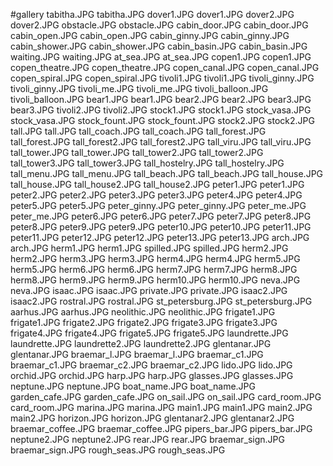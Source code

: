 #gallery
tabitha.JPG	tabitha.JPG
dover1.JPG	dover1.JPG
dover2.JPG	dover2.JPG
obstacle.JPG	obstacle.JPG
cabin_door.JPG	cabin_door.JPG
cabin_open.JPG	cabin_open.JPG
cabin_ginny.JPG	cabin_ginny.JPG
cabin_shower.JPG	cabin_shower.JPG
cabin_basin.JPG	cabin_basin.JPG
waiting.JPG	waiting.JPG
at_sea.JPG	at_sea.JPG
copen1.JPG	copen1.JPG
copen_theatre.JPG	copen_theatre.JPG
copen_canal.JPG	copen_canal.JPG
copen_spiral.JPG	copen_spiral.JPG
tivoli1.JPG	tivoli1.JPG
tivoli_ginny.JPG	tivoli_ginny.JPG
tivoli_me.JPG	tivoli_me.JPG
tivoli_balloon.JPG	tivoli_balloon.JPG
bear1.JPG	bear1.JPG
bear2.JPG	bear2.JPG
bear3.JPG	bear3.JPG
tivoli2.JPG	tivoli2.JPG
stock1.JPG	stock1.JPG
stock_vasa.JPG	stock_vasa.JPG
stock_fount.JPG	stock_fount.JPG
stock2.JPG	stock2.JPG
tall.JPG	tall.JPG
tall_coach.JPG	tall_coach.JPG
tall_forest.JPG	tall_forest.JPG
tall_forest2.JPG	tall_forest2.JPG
tall_viru.JPG	tall_viru.JPG
tall_tower.JPG	tall_tower.JPG
tall_tower2.JPG	tall_tower2.JPG
tall_tower3.JPG	tall_tower3.JPG
tall_hostelry.JPG	tall_hostelry.JPG
tall_menu.JPG	tall_menu.JPG
tall_beach.JPG	tall_beach.JPG
tall_house.JPG	tall_house.JPG
tall_house2.JPG	tall_house2.JPG
peter1.JPG	peter1.JPG
peter2.JPG	peter2.JPG
peter3.JPG	peter3.JPG
peter4.JPG	peter4.JPG
peter5.JPG	peter5.JPG
peter_ginny.JPG	peter_ginny.JPG
peter_me.JPG	peter_me.JPG
peter6.JPG	peter6.JPG
peter7.JPG	peter7.JPG
peter8.JPG	peter8.JPG
peter9.JPG	peter9.JPG
peter10.JPG	peter10.JPG
peter11.JPG	peter11.JPG
peter12.JPG	peter12.JPG
peter13.JPG	peter13.JPG
arch.JPG	arch.JPG
herm1.JPG	herm1.JPG
spilled.JPG	spilled.JPG
herm2.JPG	herm2.JPG
herm3.JPG	herm3.JPG
herm4.JPG	herm4.JPG
herm5.JPG	herm5.JPG
herm6.JPG	herm6.JPG
herm7.JPG	herm7.JPG
herm8.JPG	herm8.JPG
herm9.JPG	herm9.JPG
herm10.JPG	herm10.JPG
neva.JPG	neva.JPG
isaac.JPG	isaac.JPG
private.JPG	private.JPG
isaac2.JPG	isaac2.JPG
rostral.JPG	rostral.JPG
st_petersburg.JPG	st_petersburg.JPG
aarhus.JPG	aarhus.JPG
neolithic.JPG	neolithic.JPG
frigate1.JPG	frigate1.JPG
frigate2.JPG	frigate2.JPG
frigate3.JPG	frigate3.JPG
frigate4.JPG	frigate4.JPG
frigate5.JPG	frigate5.JPG
laundrette.JPG	laundrette.JPG
laundrette2.JPG	laundrette2.JPG
glentanar.JPG	glentanar.JPG
braemar_l.JPG	braemar_l.JPG
braemar_c1.JPG	braemar_c1.JPG
braemar_c2.JPG	braemar_c2.JPG
lido.JPG	lido.JPG
orchid.JPG	orchid.JPG
harp.JPG	harp.JPG
glasses.JPG	glasses.JPG
neptune.JPG	neptune.JPG
boat_name.JPG	boat_name.JPG
garden_cafe.JPG	garden_cafe.JPG
on_sail.JPG	on_sail.JPG
card_room.JPG	card_room.JPG
marina.JPG	marina.JPG
main1.JPG	main1.JPG
main2.JPG	main2.JPG
horizon.JPG	horizon.JPG
glentanar2.JPG	glentanar2.JPG
braemar_coffee.JPG	braemar_coffee.JPG
pipers_bar.JPG	pipers_bar.JPG
neptune2.JPG	neptune2.JPG
rear.JPG	rear.JPG
braemar_sign.JPG	braemar_sign.JPG
rough_seas.JPG	rough_seas.JPG

